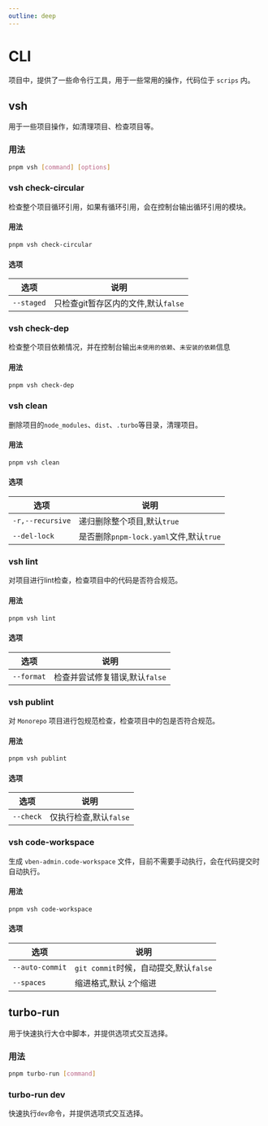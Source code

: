 ```yaml
---
outline: deep
---
```


# CLI

项目中，提供了一些命令行工具，用于一些常用的操作，代码位于 `scrips` 内。

## vsh

用于一些项目操作，如清理项目、检查项目等。

### 用法

```bash
pnpm vsh [command] [options]

```

### vsh check-circular

检查整个项目循环引用，如果有循环引用，会在控制台输出循环引用的模块。

#### 用法

```bash
pnpm vsh check-circular

```

#### 选项

| 选项       | 说明                                |
| ---------- | ----------------------------------- |
| `--staged` | 只检查git暂存区内的文件,默认`false` |

### vsh check-dep

检查整个项目依赖情况，并在控制台输出`未使用的依赖`、`未安装的依赖`信息

#### 用法

```bash
pnpm vsh check-dep

```

### vsh clean

删除项目的`node_modules`、`dist`、`.turbo`等目录，清理项目。

#### 用法

```bash
pnpm vsh clean

```

#### 选项

| 选项             | 说明                                    |
| ---------------- | --------------------------------------- |
| `-r,--recursive` | 递归删除整个项目,默认`true`             |
| `--del-lock`     | 是否删除`pnpm-lock.yaml`文件,默认`true` |

### vsh lint

对项目进行lint检查，检查项目中的代码是否符合规范。

#### 用法

```bash
pnpm vsh lint

```

#### 选项

| 选项       | 说明                           |
| ---------- | ------------------------------ |
| `--format` | 检查并尝试修复错误,默认`false` |

### vsh publint

对 `Monorepo` 项目进行包规范检查，检查项目中的包是否符合规范。

#### 用法

```bash
pnpm vsh publint

```

#### 选项

| 选项      | 说明                   |
| --------- | ---------------------- |
| `--check` | 仅执行检查,默认`false` |

### vsh code-workspace

生成 `vben-admin.code-workspace` 文件，目前不需要手动执行，会在代码提交时自动执行。

#### 用法

```bash
pnpm vsh code-workspace

```

#### 选项

| 选项            | 说明                                   |
| --------------- | -------------------------------------- |
| `--auto-commit` | `git commit`时候，自动提交,默认`false` |
| `--spaces`      | 缩进格式,默认 `2`个缩进                |

## turbo-run

用于快速执行大仓中脚本，并提供选项式交互选择。

### 用法

```bash
pnpm turbo-run [command]

```

### turbo-run dev

快速执行`dev`命令，并提供选项式交互选择。
